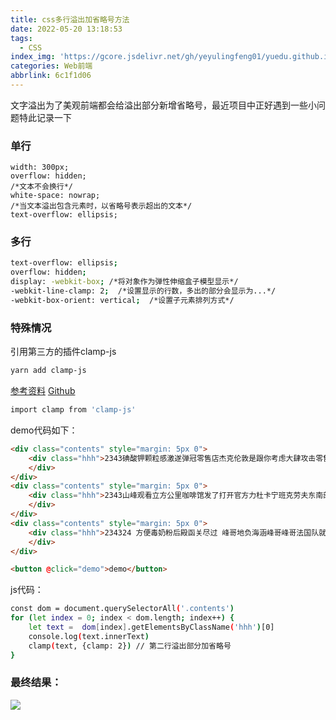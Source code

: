 ```yaml
---
title: css多行溢出加省略号方法
date: 2022-05-20 13:18:53
tags:
  - CSS
index_img: 'https://gcore.jsdelivr.net/gh/yeyulingfeng01/yuedu.github.io/hexo/0405383830.jpg'
categories: Web前端
abbrlink: 6c1f1d06
---
```


文字溢出为了美观前端都会给溢出部分新增省略号，最近项目中正好遇到一些小问题特此记录一下

### 单行

```
width: 300px;
overflow: hidden;
/*文本不会换行*/
white-space: nowrap;
/*当文本溢出包含元素时，以省略号表示超出的文本*/
text-overflow: ellipsis;
```

### 多行

```bash
text-overflow: ellipsis;
overflow: hidden;
display: -webkit-box; /*将对象作为弹性伸缩盒子模型显示*/
-webkit-line-clamp: 2;  /*设置显示的行数，多出的部分会显示为...*/
-webkit-box-orient: vertical;  /*设置子元素排列方式*/
```

### 特殊情况

引用第三方的插件clamp-js

```bash
yarn add clamp-js
```

[参考资料](https://www.npmjs.com/package/clamp-js)  [Github](https://github.com/josephschmitt/Clamp.js)

```bash
import clamp from 'clamp-js'
```

demo代码如下：

```html
<div class="contents" style="margin: 5px 0">
    <div class="hhh">2343碘酸钾颗粒感激遂弹冠零售店杰克伦敦是跟你考虑大肆攻击零售店管理单身狗捩手覆羹发多了发24234
    </div>
</div>
<div class="contents" style="margin: 5px 0">
    <div class="hhh">2343山峰观看立方公里咖啡馆发了打开官方力杜卡宁班克劳夫东南部老地方懒得你布隆方丹播放底部房贷吧24234
    </div>
</div>
<div class="contents" style="margin: 5px 0">
    <div class="hhh">234324 方便毒奶粉后殿函关尽过 峰哥地负海涵峰哥峰哥法国队就感觉峰哥交房后交房234
    </div>
</div>

<button @click="demo">demo</button>
```

js代码：

```bash
const dom = document.querySelectorAll('.contents')
for (let index = 0; index < dom.length; index++) {
    let text =  dom[index].getElementsByClassName('hhh')[0]
    console.log(text.innerText)
    clamp(text, {clamp: 2}) // 第二行溢出部分加省略号
}
```

### 最终结果：

![](https://gcore.jsdelivr.net/gh/yeyulingfeng01/yuedu.github.io/hexo/20210907152240.png)
